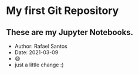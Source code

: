 # My first Git Repository

## These are my Jupyter Notebooks.
- Author: Rafael Santos
- Date: 2021-03-09
- :smile:
- just a little change :)
